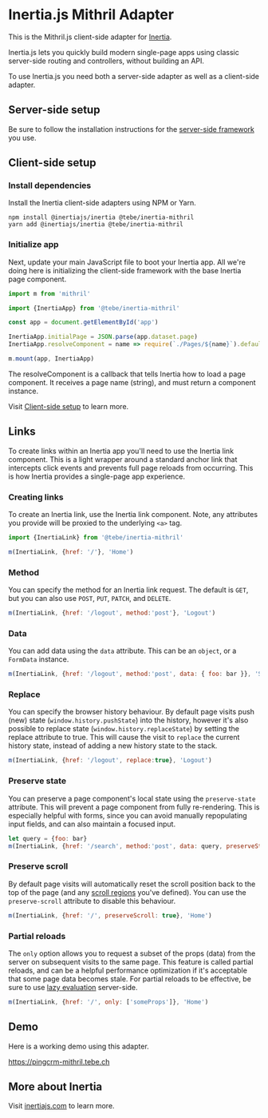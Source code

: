 # Inertia.js Mithril Adapter

This is the Mithril.js client-side adapter for [Inertia](https://inertiajs.com).

Inertia.js lets you quickly build modern single-page apps using classic server-side routing and controllers, without building an API.

To use Inertia.js you need both a server-side adapter as well as a client-side adapter.

## Server-side setup

Be sure to follow the installation instructions for the [server-side framework](https://inertiajs.com/server-side-setup) you use.

## Client-side setup

### Install dependencies

Install the Inertia client-side adapters using NPM or Yarn.

~~~shell script
npm install @inertiajs/inertia @tebe/inertia-mithril
yarn add @inertiajs/inertia @tebe/inertia-mithril
~~~

### Initialize app

Next, update your main JavaScript file to boot your Inertia app. 
All we're doing here is initializing the client-side framework with the base Inertia page component.

~~~js    
import m from 'mithril'

import {InertiaApp} from '@tebe/inertia-mithril'

const app = document.getElementById('app')

InertiaApp.initialPage = JSON.parse(app.dataset.page)
InertiaApp.resolveComponent = name => require(`./Pages/${name}`).default

m.mount(app, InertiaApp)
~~~ 

The resolveComponent is a callback that tells Inertia how to load a page component. 
It receives a page name (string), and must return a component instance.

Visit [Client-side setup](https://inertiajs.com/client-side-setup) to learn more.

## Links

To create links within an Inertia app you'll need to use the Inertia link component. 
This is a light wrapper around a standard anchor link that intercepts click events and prevents full page reloads from occurring. 
This is how Inertia provides a single-page app experience.

### Creating links

To create an Inertia link, use the Inertia link component. 
Note, any attributes you provide will be proxied to the underlying `<a>` tag.

~~~js    
import {InertiaLink} from '@tebe/inertia-mithril'

m(InertiaLink, {href: '/'}, 'Home')
~~~ 
    
### Method

You can specify the method for an Inertia link request. 
The default is `GET`, but you can also use `POST`, `PUT`, `PATCH`, and `DELETE`.

~~~js    
m(InertiaLink, {href: '/logout', method:'post'}, 'Logout')
~~~

### Data

You can add data using the `data` attribute. 
This can be an `object`, or a `FormData` instance.

~~~js    
m(InertiaLink, {href: '/logout', method:'post', data: { foo: bar }}, 'Save')
~~~

### Replace

You can specify the browser history behaviour. 
By default page visits push (new) state (`window.history.pushState`) into the history, however it's also possible to replace state (`window.history.replaceState`) by setting the replace attribute to true. 
This will cause the visit to `replace` the current history state, instead of adding a new history state to the stack.

~~~js    
m(InertiaLink, {href: '/logout', replace:true}, 'Logout')
~~~

### Preserve state

You can preserve a page component's local state using the `preserve-state` attribute. 
This will prevent a page component from fully re-rendering. 
This is especially helpful with forms, since you can avoid manually repopulating input fields, and can also maintain a focused input.

~~~js    
let query = {foo: bar}
m(InertiaLink, {href: '/search', method:'post', data: query, preserveState: true}, 'Search')
~~~

### Preserve scroll

By default page visits will automatically reset the scroll position back to the top of the page (and any [scroll regions](https://inertiajs.com/pages#scroll-regions) you've defined). 
You can use the `preserve-scroll` attribute to disable this behaviour.

~~~js
m(InertiaLink, {href: '/', preserveScroll: true}, 'Home')
~~~

### Partial reloads

The `only` option allows you to request a subset of the props (data) from the server on subsequent visits to the same page. 
This feature is called partial reloads, and can be a helpful performance optimization if it's acceptable that some page data becomes stale. 
For partial reloads to be effective, be sure to use [lazy evaluation](https://inertiajs.com/responses#lazy-evaluation) server-side.

~~~js
m(InertiaLink, {href: '/', only: ['someProps']}, 'Home')
~~~

## Demo

Here is a working demo using this adapter.

<https://pingcrm-mithril.tebe.ch>
    
## More about Inertia

Visit [inertiajs.com](https://inertiajs.com/) to learn more.
